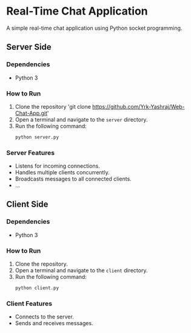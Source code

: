 # Real-Time Chat Application

A simple real-time chat application using Python socket programming.

## Server Side

### Dependencies
- Python 3

### How to Run
1. Clone the repository 'git clone https://github.com/Yrk-Yashraj/Web-Chat-App.git'
2. Open a terminal and navigate to the `server` directory.
3. Run the following command:
    ```bash
    python server.py
    ```

### Server Features
- Listens for incoming connections.
- Handles multiple clients concurrently.
- Broadcasts messages to all connected clients.
- ...

## Client Side

### Dependencies
- Python 3

### How to Run
1. Clone the repository.
2. Open a terminal and navigate to the `client` directory.
3. Run the following command:
    ```bash
    python client.py
    ```

### Client Features
- Connects to the server.
- Sends and receives messages.

